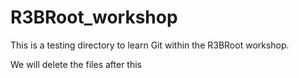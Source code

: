 # R3BRoot_workshop

This is a testing directory to learn Git within the R3BRoot workshop.

We will delete the files after this
